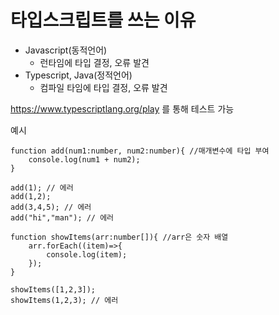 # 타입스크립트를 쓰는 이유

- Javascript(동적언어)
  - 런타임에 타입 결정, 오류 발견
- Typescript, Java(정적언어)
  - 컴파일 타임에 타입 결정, 오류 발견

https://www.typescriptlang.org/play 를 통해 테스트 가능

예시

```
function add(num1:number, num2:number){ //매개변수에 타입 부여
    console.log(num1 + num2);
}

add(1); // 에러
add(1,2);
add(3,4,5); // 에러
add("hi","man"); // 에러
```

```
function showItems(arr:number[]){ //arr은 숫자 배열
    arr.forEach((item)=>{
        console.log(item);
    });
}

showItems([1,2,3]);
showItems(1,2,3); // 에러
```
